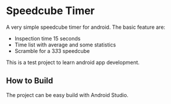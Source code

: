 # Speedcube Timer
A very simple speedcube timer for android. The basic feature are:

- Inspection time 15 seconds
- Time list with average and some statistics
- Scramble for a 3*3*3 speedcube

This is a test project to learn android app development.

## How to Build
The project can be easy build with Android Studio.
